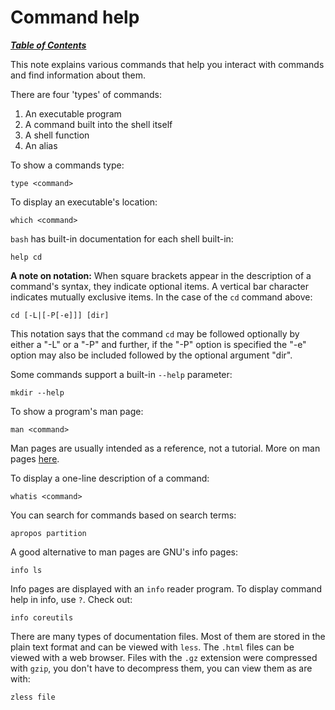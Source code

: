 # Command help

[***Table of Contents***](/README.md)

This note explains various commands that help you interact with commands and
find information about them.

There are four 'types' of commands:

1. An executable program
1. A command built into the shell itself
1. A shell function
1. An alias

To show a commands type:

    type <command>

To display an executable's location:

    which <command>

`bash` has built-in documentation for each shell built-in:

    help cd

**A note on notation:** When square brackets appear in the description of a
command's syntax, they indicate optional items. A vertical bar character
indicates mutually exclusive items. In the case of the `cd` command above:

    cd [-L|[-P[-e]]] [dir]

This notation says that the command `cd` may be followed optionally by either a
"-L" or a "-P" and further, if the "-P" option is specified the "-e" option may
also be included followed by the optional argument "dir".

Some commands support a built-in `--help` parameter:

    mkdir --help

To show a program's man page:

    man <command>

Man pages are usually intended as a reference, not a tutorial. More on man
pages [here](./man.md).

To display a one-line description of a command:

    whatis <command>

You can search for commands based on search terms:

    apropos partition

A good alternative to man pages are GNU's info pages:

    info ls

Info pages are displayed with an `info` reader program. To display command help
in info, use `?`. Check out:

    info coreutils

There are many types of documentation files. Most of them are stored in the
plain text format and can be viewed with `less`. The `.html` files can be
viewed with a web browser. Files with the `.gz` extension were compressed with
`gzip`, you don't have to decompress them, you can view them as are with:

    zless file
